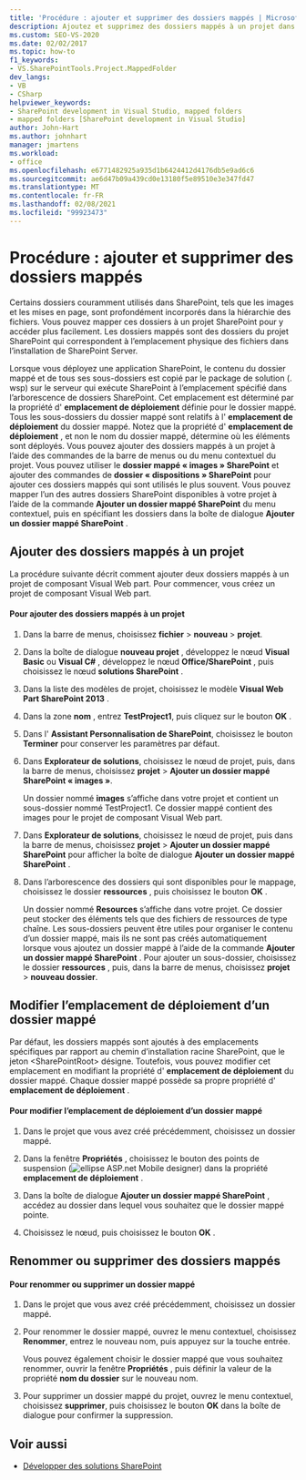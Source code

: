 ```yaml
---
title: 'Procédure : ajouter et supprimer des dossiers mappés | Microsoft Docs'
description: Ajoutez et supprimez des dossiers mappés à un projet dans SharePoint.  Modifier l’emplacement de déploiement d’un dossier mappé. Renommez ou supprimez des dossiers mappés.
ms.custom: SEO-VS-2020
ms.date: 02/02/2017
ms.topic: how-to
f1_keywords:
- VS.SharePointTools.Project.MappedFolder
dev_langs:
- VB
- CSharp
helpviewer_keywords:
- SharePoint development in Visual Studio, mapped folders
- mapped folders [SharePoint development in Visual Studio]
author: John-Hart
ms.author: johnhart
manager: jmartens
ms.workload:
- office
ms.openlocfilehash: e6771482925a935d1b6424412d4176db5e9ad6c6
ms.sourcegitcommit: ae6d47b09a439cd0e13180f5e89510e3e347fd47
ms.translationtype: MT
ms.contentlocale: fr-FR
ms.lasthandoff: 02/08/2021
ms.locfileid: "99923473"
---
```

# <a name="how-to-add-and-remove-mapped-folders"></a>Procédure : ajouter et supprimer des dossiers mappés
  Certains dossiers couramment utilisés dans SharePoint, tels que les images et les mises en page, sont profondément incorporés dans la hiérarchie des fichiers. Vous pouvez mapper ces dossiers à un projet SharePoint pour y accéder plus facilement. Les dossiers mappés sont des dossiers du projet SharePoint qui correspondent à l’emplacement physique des fichiers dans l’installation de SharePoint Server.

 Lorsque vous déployez une application SharePoint, le contenu du dossier mappé et de tous ses sous-dossiers est copié par le package de solution (. wsp) sur le serveur qui exécute SharePoint à l’emplacement spécifié dans l’arborescence de dossiers SharePoint. Cet emplacement est déterminé par la propriété d' **emplacement de déploiement** définie pour le dossier mappé. Tous les sous-dossiers du dossier mappé sont relatifs à l' **emplacement de déploiement** du dossier mappé. Notez que la propriété d' **emplacement de déploiement** , et non le nom du dossier mappé, détermine où les éléments sont déployés.
Vous pouvez ajouter des dossiers mappés à un projet à l’aide des commandes de la barre de menus ou du menu contextuel du projet. Vous pouvez utiliser le **dossier mappé « images » SharePoint** et ajouter des commandes de **dossier « dispositions » SharePoint** pour ajouter ces dossiers mappés qui sont utilisés le plus souvent. Vous pouvez mapper l’un des autres dossiers SharePoint disponibles à votre projet à l’aide de la commande **Ajouter un dossier mappé SharePoint** du menu contextuel, puis en spécifiant les dossiers dans la boîte de dialogue **Ajouter un dossier mappé SharePoint** .

## <a name="add-mapped-folders-to-a-project"></a>Ajouter des dossiers mappés à un projet
 La procédure suivante décrit comment ajouter deux dossiers mappés à un projet de composant Visual Web part. Pour commencer, vous créez un projet de composant Visual Web part.

#### <a name="to-add-mapped-folders-to-a-project"></a>Pour ajouter des dossiers mappés à un projet

1. Dans la barre de menus, choisissez **fichier**  >  **nouveau**  >  **projet**.

2. Dans la boîte de dialogue **nouveau projet** , développez le nœud **Visual Basic** ou **Visual C#** , développez le nœud **Office/SharePoint** , puis choisissez le nœud **solutions SharePoint** .

3. Dans la liste des modèles de projet, choisissez le modèle **Visual Web Part SharePoint 2013** .

4. Dans la zone **nom** , entrez **TestProject1**, puis cliquez sur le bouton **OK** .

5. Dans l' **Assistant Personnalisation de SharePoint**, choisissez le bouton **Terminer** pour conserver les paramètres par défaut.

6. Dans **Explorateur de solutions**, choisissez le nœud de projet, puis, dans la barre de menus, choisissez **projet**  >  **Ajouter un dossier mappé SharePoint « images »**.

     Un dossier nommé **images** s’affiche dans votre projet et contient un sous-dossier nommé TestProject1. Ce dossier mappé contient des images pour le projet de composant Visual Web part.

7. Dans **Explorateur de solutions**, choisissez le nœud de projet, puis dans la barre de menus, choisissez **projet**  >  **Ajouter un dossier mappé SharePoint** pour afficher la boîte de dialogue **Ajouter un dossier mappé SharePoint** .

8. Dans l’arborescence des dossiers qui sont disponibles pour le mappage, choisissez le dossier **ressources** , puis choisissez le bouton **OK** .

     Un dossier nommé **Resources** s’affiche dans votre projet. Ce dossier peut stocker des éléments tels que des fichiers de ressources de type chaîne. Les sous-dossiers peuvent être utiles pour organiser le contenu d’un dossier mappé, mais ils ne sont pas créés automatiquement lorsque vous ajoutez un dossier mappé à l’aide de la commande **Ajouter un dossier mappé SharePoint** . Pour ajouter un sous-dossier, choisissez le dossier **ressources** , puis, dans la barre de menus, choisissez **projet**  >  **nouveau dossier**.

## <a name="change-the-deployment-location-of-a-mapped-folder"></a>Modifier l’emplacement de déploiement d’un dossier mappé
 Par défaut, les dossiers mappés sont ajoutés à des emplacements spécifiques par rapport au chemin d’installation racine SharePoint, que le jeton \<SharePointRoot> désigne. Toutefois, vous pouvez modifier cet emplacement en modifiant la propriété d' **emplacement de déploiement** du dossier mappé. Chaque dossier mappé possède sa propre propriété d' **emplacement de déploiement** .

#### <a name="to-change-the-deployment-location-of-a-mapped-folder"></a>Pour modifier l’emplacement de déploiement d’un dossier mappé

1. Dans le projet que vous avez créé précédemment, choisissez un dossier mappé.

2. Dans la fenêtre **Propriétés** , choisissez le bouton des points de suspension (![ellipse ASP.net Mobile designer](../sharepoint/media/mwellipsis.gif "Bouton de sélection du concepteur ASP.NET mobile")) dans la propriété **emplacement de déploiement** .

3. Dans la boîte de dialogue **Ajouter un dossier mappé SharePoint** , accédez au dossier dans lequel vous souhaitez que le dossier mappé pointe.

4. Choisissez le nœud, puis choisissez le bouton **OK** .

## <a name="rename-or-remove-mapped-folders"></a>Renommer ou supprimer des dossiers mappés

#### <a name="to-rename-or-remove-a-mapped-folder"></a>Pour renommer ou supprimer un dossier mappé

1. Dans le projet que vous avez créé précédemment, choisissez un dossier mappé.

2. Pour renommer le dossier mappé, ouvrez le menu contextuel, choisissez **Renommer**, entrez le nouveau nom, puis appuyez sur la touche entrée.

     Vous pouvez également choisir le dossier mappé que vous souhaitez renommer, ouvrir la fenêtre **Propriétés** , puis définir la valeur de la propriété **nom du dossier** sur le nouveau nom.

3. Pour supprimer un dossier mappé du projet, ouvrez le menu contextuel, choisissez **supprimer**, puis choisissez le bouton **OK** dans la boîte de dialogue pour confirmer la suppression.

## <a name="see-also"></a>Voir aussi
- [Développer des solutions SharePoint](../sharepoint/developing-sharepoint-solutions.md)
